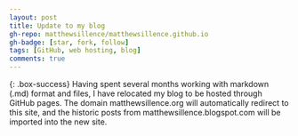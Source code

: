 ```yaml
---
layout: post
title: Update to my blog
gh-repo: matthewsillence/matthewsillence.github.io
gh-badge: [star, fork, follow]
tags: [GitHub, web hosting, blog]
comments: true
---
```


{: .box-success}
Having spent several months working with markdown (.md) format and files, I have relocated my blog to be hosted through GitHub pages. The domain matthewsillence.org will automatically redirect to this site, and the historic posts from matthewsillence.blogspot.com will be imported into the new site.
